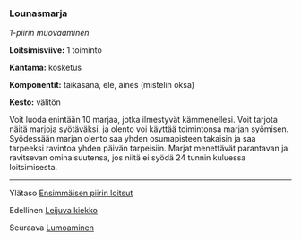 ### Lounasmarja

*1-piirin muovaaminen*

**Loitsimisviive:** 1 toiminto

**Kantama:** kosketus

**Komponentit:** taikasana, ele, aines (mistelin oksa)

**Kesto:** välitön

Voit luoda enintään 10 marjaa, jotka ilmestyvät kämmenellesi.
Voit tarjota näitä marjoja syötäväksi, ja olento voi käyttää
toimintonsa marjan syömisen. Syödessään marjan olento saa
yhden osumapisteen takaisin ja saa tarpeeksi ravintoa yhden
päivän tarpeisiin. Marjat menettävät parantavan ja ravitsevan
ominaisuutensa, jos niitä ei syödä 24 tunnin kuluessa
loitsimisesta.

----

Ylätaso [Ensimmäisen piirin loitsut](1_piirin_loitsut.md)

Edellinen [Leijuva kiekko](Leijuva_kiekko.md)

Seuraava [Lumoaminen](Lumoaminen.md)